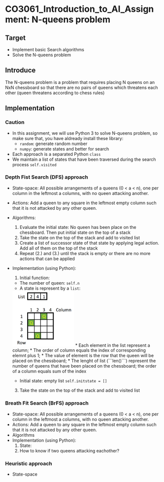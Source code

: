 # CO3061_Introduction_to_AI_Assignment: N-queens problem
## Target
- Implement basic Search algorithms
- Solve the N-queens problem
## Introduce
The N-queens problem is a problem that requires placing N queens on an NxN chessboard so that there are no pairs of queens which threatens each other (queen threatens according to chess rules)
## Implementation
### Caution
- In this assignment, we will use Python 3 to solve N-queens problem, so make sure that, you have aldready install these library: 
  + ```random```: generate random number
  + ```numpy```: generate states and better for search
- Each approach is a separated Python ```class```
- We maintain a list of states that have been traversed during the search process ```self.visited```
### Depth Fist Search (DFS) approach
- State-space: All possible arrangements of a queens (0 < a < n), one per column in the leftmost a columns, with no queen attacking another.
- Actions: Add a queen to any square in the leftmost empty column such that it is not attacked by any other queen.
- Algorithms:
  1. Evaluate the initial state: No queen has been place on the chessboard. Then put initial state on the top of a stack
  2. Take the state on the top of the stack and add to visited list
  3. Create a list of successor state of that state by applying legal action. Add all of them on the top of the stack
  4. Repeat (2.) and (3.) until the stack is empty or there are no more actions that can be applied 
- Implementation (using Python):
  1. Initial function:
    + The number of queen: ```self.n```
    + A state is represent by a ```list```:

    <img src="./img/pic1.png" width="200">
       * Each element in the list represent a column;
       * The order of column equals the index of corresponding elemnt plus 1;
       * The value of element is the row that the queen will be placed on the chessboard; 
       * The lenght of list (```len(<list>)```) represent the number of queens that have been placed on the chessboard; the order of a column equals sum of the index
        
    + Initial state: empty list ```self.initstate = []```
  3. Take the state on the top of the stack and add to visited list
### Breath Fít Search (BrFS) approach
- State-space: All possible arrangements of a queens (0 < a < n), one per column in the leftmost a columns, with no queen attacking another.
- Actions: Add a queen to any square in the leftmost empty column such that it is not attacked by any other queen.
- Algorithms
- Implementation (using Python):
  1. State:
  2. How to know if two queens attacking eachother?
### Heuristic approach
- State-space

